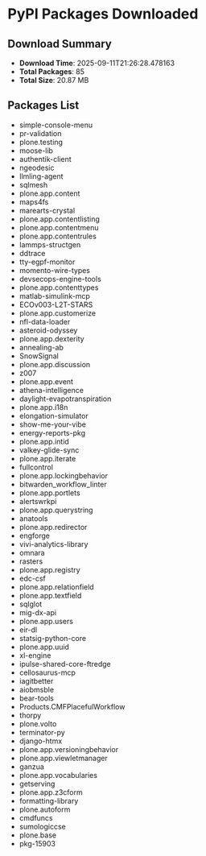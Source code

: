 # PyPI Packages Downloaded

## Download Summary
- **Download Time**: 2025-09-11T21:26:28.478163
- **Total Packages**: 85
- **Total Size**: 20.87 MB

## Packages List
- simple-console-menu
- pr-validation
- plone.testing
- moose-lib
- authentik-client
- ngeodesic
- llmling-agent
- sqlmesh
- plone.app.content
- maps4fs
- marearts-crystal
- plone.app.contentlisting
- plone.app.contentmenu
- plone.app.contentrules
- lammps-structgen
- ddtrace
- tty-egpf-monitor
- momento-wire-types
- devsecops-engine-tools
- plone.app.contenttypes
- matlab-simulink-mcp
- ECOv003-L2T-STARS
- plone.app.customerize
- nfl-data-loader
- asteroid-odyssey
- plone.app.dexterity
- annealing-ab
- SnowSignal
- plone.app.discussion
- z007
- plone.app.event
- athena-intelligence
- daylight-evapotranspiration
- plone.app.i18n
- elongation-simulator
- show-me-your-vibe
- energy-reports-pkg
- plone.app.intid
- valkey-glide-sync
- plone.app.iterate
- fullcontrol
- plone.app.lockingbehavior
- bitwarden_workflow_linter
- plone.app.portlets
- alertswrkpi
- plone.app.querystring
- anatools
- plone.app.redirector
- engforge
- vivi-analytics-library
- omnara
- rasters
- plone.app.registry
- edc-csf
- plone.app.relationfield
- plone.app.textfield
- sqlglot
- mig-dx-api
- plone.app.users
- eir-dl
- statsig-python-core
- plone.app.uuid
- xl-engine
- ipulse-shared-core-ftredge
- cellosaurus-mcp
- iagitbetter
- aiobmsble
- bear-tools
- Products.CMFPlacefulWorkflow
- thorpy
- plone.volto
- terminator-py
- django-htmx
- plone.app.versioningbehavior
- plone.app.viewletmanager
- ganzua
- plone.app.vocabularies
- getserving
- plone.app.z3cform
- formatting-library
- plone.autoform
- cmdfuncs
- sumologiccse
- plone.base
- pkg-15903
